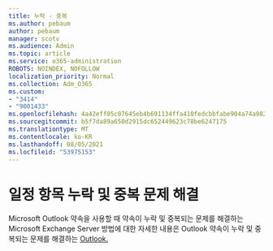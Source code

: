 ```yaml
---
title: 누락 - 중복
ms.author: pebaum
author: pebaum
manager: scotv
ms.audience: Admin
ms.topic: article
ms.service: o365-administration
ROBOTS: NOINDEX, NOFOLLOW
localization_priority: Normal
ms.collection: Adm_O365
ms.custom:
- "3414"
- "9001433"
ms.openlocfilehash: 4a42eff05c07645eb4b691134ffa410fedcbbfabe904a74a9827fc4e1934d7a4
ms.sourcegitcommit: b5f7da89a650d2915dc652449623c78be6247175
ms.translationtype: MT
ms.contentlocale: ko-KR
ms.lasthandoff: 08/05/2021
ms.locfileid: "53975153"
---
```

# <a name="troubleshooting-missing-and-duplicate-calendar-items"></a>일정 항목 누락 및 중복 문제 해결

Microsoft Outlook 약속을 사용할 때 약속이 누락 및 중복되는 문제를 해결하는 Microsoft Exchange Server 방법에 대한 자세한 내용은 Outlook 약속이 누락 및 중복되는 문제를 해결하는 [Outlook.](https://support.microsoft.com/help/890436/how-to-troubleshoot-missing-and-duplicate-appointments-in-outlook)